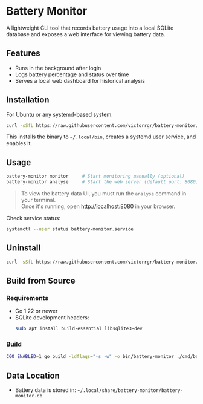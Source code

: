 # Battery Monitor

A lightweight CLI tool that records battery usage into a local SQLite database and exposes a web interface for viewing battery data.

## Features

- Runs in the background after login
- Logs battery percentage and status over time
- Serves a local web dashboard for historical analysis

## Installation

For Ubuntu or any systemd-based system:

```bash
curl -sSfL https://raw.githubusercontent.com/victorrgr/battery-monitor/master/install.sh | bash
```

This installs the binary to `~/.local/bin`, creates a systemd user service, and enables it.

## Usage

```bash
battery-monitor monitor     # Start monitoring manually (optional)
battery-monitor analyse     # Start the web server (default port: 8080)
```

> To view the battery data UI, you must run the `analyse` command in your terminal.  
> Once it's running, open [http://localhost:8080](http://localhost:8080) in your browser.

Check service status:

```bash
systemctl --user status battery-monitor.service
```

## Uninstall

```bash
curl -sSfL https://raw.githubusercontent.com/victorrgr/battery-monitor/master/uninstall.sh | bash
```

## Build from Source

### Requirements

- Go 1.22 or newer
- SQLite development headers:
  ```bash
  sudo apt install build-essential libsqlite3-dev
  ```

### Build

```bash
CGO_ENABLED=1 go build -ldflags="-s -w" -o bin/battery-monitor ./cmd/battery-monitor
```

## Data Location

- Battery data is stored in: `~/.local/share/battery-monitor/battery-monitor.db`